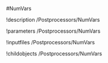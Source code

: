 <!-- MOOSE Object Documentation Stub: Remove this when content is added. -->
#NumVars

!description /Postprocessors/NumVars

!parameters /Postprocessors/NumVars

!inputfiles /Postprocessors/NumVars

!childobjects /Postprocessors/NumVars
